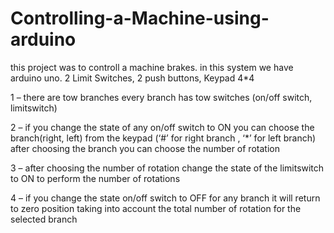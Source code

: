 # Controlling-a-Machine-using-arduino

this project was to controll a machine brakes. in this system we have arduino uno. 2 Limit Switches, 2 push buttons, Keypad 4*4 

1 – there are tow branches every branch has tow switches (on/off switch, limitswitch)

2 – if you change the state of any on/off switch to ON you can choose the branch(right, left) from the
keypad (‘#’ for right branch , ‘*’ for left branch) after choosing the branch you can choose the
number of rotation

3 – after choosing the number of rotation change the state of the limitswitch to ON to perform the
number of rotations

4 – if you change the state on/off switch to OFF for any branch it will return to zero position taking
into account the total number of rotation for the selected branch
